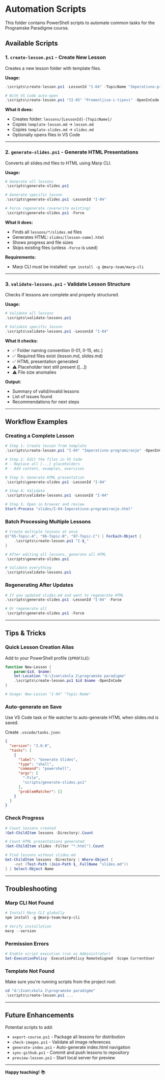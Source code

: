 # Automation Scripts

This folder contains PowerShell scripts to automate common tasks for the Programske Paradigme course.

## Available Scripts

### 1. `create-lesson.ps1` - Create New Lesson
Creates a new lesson folder with template files.

**Usage:**
```powershell
.\scripts\create-lesson.ps1 -LessonId "I-04" -TopicName "Imperativno-programiranje"

# With VS Code auto-open
.\scripts\create-lesson.ps1 "II-05" "Promenljive-i-tipovi" -OpenInCode
```

**What it does:**
- Creates folder: `lessons/[LessonId]-[TopicName]/`
- Copies `template-lesson.md` → `lesson.md`
- Copies `template-slides.md` → `slides.md`
- Optionally opens files in VS Code

---

### 2. `generate-slides.ps1` - Generate HTML Presentations
Converts all slides.md files to HTML using Marp CLI.

**Usage:**
```powershell
# Generate all lessons
.\scripts\generate-slides.ps1

# Generate specific lesson
.\scripts\generate-slides.ps1 -LessonId "I-04"

# Force regenerate (overwrite existing)
.\scripts\generate-slides.ps1 -Force
```

**What it does:**
- Finds all `lessons/*/slides.md` files
- Generates HTML: `slides/[lesson-name].html`
- Shows progress and file sizes
- Skips existing files (unless `-Force` is used)

**Requirements:**
- Marp CLI must be installed: `npm install -g @marp-team/marp-cli`

---

### 3. `validate-lessons.ps1` - Validate Lesson Structure
Checks if lessons are complete and properly structured.

**Usage:**
```powershell
# Validate all lessons
.\scripts\validate-lessons.ps1

# Validate specific lesson
.\scripts\validate-lessons.ps1 -LessonId "I-04"
```

**What it checks:**
- ✅ Folder naming convention (I-01, II-15, etc.)
- ✅ Required files exist (lesson.md, slides.md)
- ✅ HTML presentation generated
- ⚠️  Placeholder text still present ([...])
- ⚠️  File size anomalies

**Output:**
- Summary of valid/invalid lessons
- List of issues found
- Recommendations for next steps

---

## Workflow Examples

### Creating a Complete Lesson

```powershell
# Step 1: Create lesson from template
.\scripts\create-lesson.ps1 "I-04" "Imperativno-programiranje" -OpenInCode

# Step 2: Edit the files in VS Code
# - Replace all [...] placeholders
# - Add content, examples, exercises

# Step 3: Generate HTML presentation
.\scripts\generate-slides.ps1 -LessonId "I-04"

# Step 4: Validate
.\scripts\validate-lessons.ps1 -LessonId "I-04"

# Step 5: Open in browser and review
Start-Process "slides/I-04-Imperativno-programiranje.html"
```

### Batch Processing Multiple Lessons

```powershell
# Create multiple lessons at once
@("05-Topic-A", "06-Topic-B", "07-Topic-C") | ForEach-Object {
    .\scripts\create-lesson.ps1 "I-$_"
}

# After editing all lessons, generate all HTML
.\scripts\generate-slides.ps1

# Validate everything
.\scripts\validate-lessons.ps1
```

### Regenerating After Updates

```powershell
# If you updated slides.md and want to regenerate HTML
.\scripts\generate-slides.ps1 -LessonId "I-04" -Force

# Or regenerate all
.\scripts\generate-slides.ps1 -Force
```

---

## Tips & Tricks

### Quick Lesson Creation Alias
Add to your PowerShell profile (`$PROFILE`):
```powershell
function New-Lesson {
    param($id, $name)
    Set-Location "d:\Ivan\skola 2\programske paradigme"
    .\scripts\create-lesson.ps1 $id $name -OpenInCode
}

# Usage: New-Lesson "I-04" "Topic-Name"
```

### Auto-generate on Save
Use VS Code task or file watcher to auto-generate HTML when slides.md is saved.

Create `.vscode/tasks.json`:
```json
{
  "version": "2.0.0",
  "tasks": [
    {
      "label": "Generate Slides",
      "type": "shell",
      "command": "powershell",
      "args": [
        "-File",
        "scripts/generate-slides.ps1"
      ],
      "problemMatcher": []
    }
  ]
}
```

### Check Progress
```powershell
# Count lessons created
(Get-ChildItem lessons -Directory).Count

# Count HTML presentations generated
(Get-ChildItem slides -Filter "*.html").Count

# Find lessons without slides.md
Get-ChildItem lessons -Directory | Where-Object {
    -not (Test-Path (Join-Path $_.FullName "slides.md"))
} | Select-Object Name
```

---

## Troubleshooting

### Marp CLI Not Found
```powershell
# Install Marp CLI globally
npm install -g @marp-team/marp-cli

# Verify installation
marp --version
```

### Permission Errors
```powershell
# Enable script execution (run as Administrator)
Set-ExecutionPolicy -ExecutionPolicy RemoteSigned -Scope CurrentUser
```

### Template Not Found
Make sure you're running scripts from the project root:
```powershell
cd "d:\Ivan\skola 2\programske paradigme"
.\scripts\create-lesson.ps1 ...
```

---

## Future Enhancements

Potential scripts to add:
- `export-course.ps1` - Package all lessons for distribution
- `check-images.ps1` - Validate all image references
- `generate-index.ps1` - Auto-generate index.html navigation
- `sync-github.ps1` - Commit and push lessons to repository
- `preview-lesson.ps1` - Start local server for preview

---

**Happy teaching!** 📚
